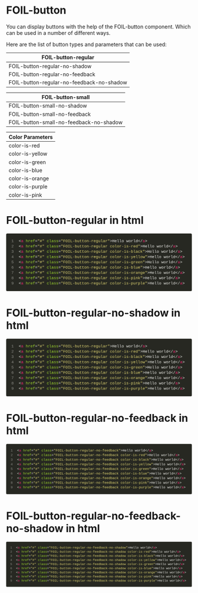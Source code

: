 # FOIL-button

You can display buttons with the help of the FOIL-button component. Which can be used in a number of different ways. 



Here are the list of button types and parameters that can be used: 



| FOIL-button-regular                       |
| ----------------------------------------- |
| FOIL-button-regular-no-shadow             |
| FOIL-button-regular-no-feedback           |
| FOIL-button-regular-no-feedback-no-shadow |



| FOIL-button-small                       |
| --------------------------------------- |
| FOIL-button-small-no-shadow             |
| FOIL-button-small-no-feedback           |
| FOIL-button-small-no-feedback-no-shadow |



| Color Parameters                              |
| ----------------------------------------------|
| color-is-red                                  |
| color-is-yellow                               |
| color-is-green				|
| color-is-blue                                 |
| color-is-orange                               |
| color-is-purple                               |
| color-is-pink                                 |

# FOIL-button-regular in html
<img src="Assets/Buttons/foil-button-regular-in-html.png">

# FOIL-button-regular-no-shadow in html
<img src="Assets/Buttons/foil-button-regular-in-html.png">

# FOIL-button-regular-no-feedback in html
<img src="Assets/Buttons/foil-button-regular-no-feedback-in-html.png">

# FOIL-button-regular-no-feedback-no-shadow in html
<img src="Assets/Buttons/foil-button-regular-no-feedback-no-shadow-in-html.png">